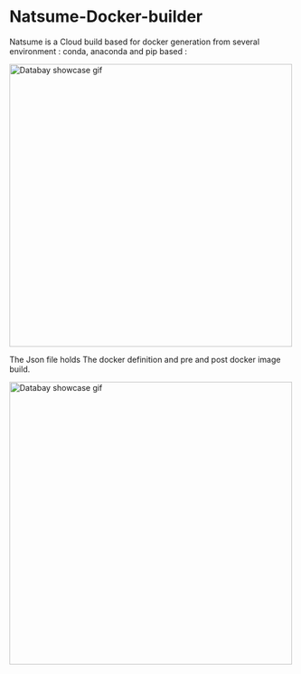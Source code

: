 # Natsume-Docker-builder
Natsume is a Cloud build based for docker generation from several environment : conda, anaconda and pip based :

<img src="https://github.com/mjaafar/Natsume-Docker-builder/edit/vpnHopper/out.gif" alt="Databay showcase gif" title="Docker builder from json and yml environment file showcase gif" width="500"/>


The Json file holds The docker definition and pre and post docker image build.

<img src="https://github.com/mjaafar/Natsume-Docker-builder/edit/vpnHopper/json.gif" alt="Databay showcase gif" title="json environment file" width="500"/>
